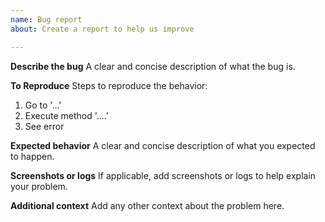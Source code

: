 ```yaml
---
name: Bug report
about: Create a report to help us improve

---
```


**Describe the bug**
A clear and concise description of what the bug is.

**To Reproduce**
Steps to reproduce the behavior:
1. Go to '...'
2. Execute method '....'
3. See error

**Expected behavior**
A clear and concise description of what you expected to happen.

**Screenshots or logs**
If applicable, add screenshots or logs to help explain your problem.

**Additional context**
Add any other context about the problem here.
